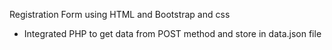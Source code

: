 Registration Form using HTML and Bootstrap and css

- Integrated PHP to get data from POST method and store in data.json file
